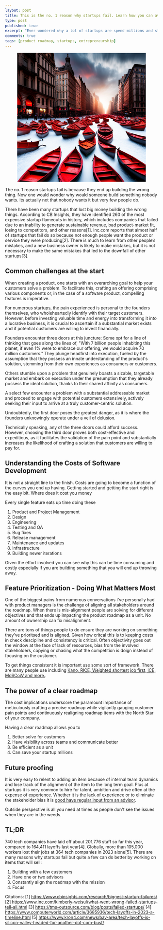```yaml
---
layout: post
title: This is the no. 1 reason why startups fail. Learn how you can avoid it.
type: post
published: true
excerpt: "Ever wondered why a lot of startups are spend millions and still end up with something their moms won't buy. It's not because they're jinxed or lack coffee supplies. Dive into this post to find out how you can avoid building crap that cost millions with no takers and instead create a service that real customers crave."
comments: true
tags: [product roadmap, startups, entrepreneurship]
---
```


<figure>
	<img src="../images/stranded-boats-road-skyscrapers.jpg">
</figure>

The no. 1 reason startups fail is because they end up building the wrong thing. Now one would wonder why would someone build something nobody wants. Its actually not that nobody wants it but very few people do. 

There have been many startups that lost big money building the wrong things. According to CB Insights, they have identified 260 of the most expensive startup flameouts in history, which includes companies that failed due to an inability to generate sustainable revenue, bad product-market fit, losing to competitors, and other reasons[1]. Inc.com reports that almost half of startups that fail do so because not enough people want the product or service they were producing[2]. There is much to learn from other people’s mistakes, and a new business owner is likely to make mistakes, but it is not necessary to make the same mistakes that led to the downfall of other startups[3]. 

## Common challenges at the start

When creating a product, one starts with an overarching goal to help your customers solve a problem. To facilitate this, crafting an offering comprising various components or, in the case of a software product, compelling features is imperative.

For numerous startups, the pain experienced is personal to the founders themselves, who wholeheartedly identify with their target customers. However, before investing valuable time and energy into transforming it into a lucrative business, it is crucial to ascertain if a substantial market exists and if potential customers are willing to invest financially.

Founders encounter three doors at this juncture:
Some opt for a line of thinking that goes along the lines of, "With 7 billion people inhabiting this planet, if even 1% were to embrace our offering, we would acquire 70 million customers." They plunge headfirst into execution, fueled by the assumption that they possess an innate understanding of the product's solution, stemming from their own experiences as consumers or customers.

Others stumble upon a problem that genuinely boasts a sizable, targetable market and embark on execution under the presumption that they already possess the ideal solution, thanks to their shared affinity as consumers.

A select few encounter a problem with a substantial addressable market and proceed to engage with potential customers extensively, actively seeking their input to arrive at a truly customer-centric solution.

Undoubtedly, the first door poses the greatest danger, as it is where the founders unknowingly operate under a veil of delusion.

Technically speaking, any of the three doors could afford success. However, choosing the third door proves both cost-effective and expeditious, as it facilitates the validation of the pain point and substantially increases the likelihood of crafting a solution that customers are willing to pay for.

## Understanding the Costs of Software Development 

It is not a straight line to the finish. Costs are going to become a function of the curves you end up having. Getting started and getting the start right is the easy bit. Where does it cost you money 

Every single feature eats up time doing these
1. Product and Project Management
2. Design
3. Engineering
4. Testing and QA
5. Bug fixes
6. Release management
7. Maintenance and updates
8. Infrastructure
9. Building newer iterations

Given the effort involved you can see why this can be time consuming and costly especially if you are building something that you will end up throwing away. 

## Feature Prioritization - Doing What Matters Most

One of the biggest pains from numerous conversations I've personally had with product managers is the challenge of aligning all stakeholders around the roadmap. When there is mis-alignment people are solving for different objectives and that ends up impacting the product roadmap as a unit. No amount of ownership can fix misalignment.  

There are tons of things people to do ensure they are working on something they've prioritsed and is aligned. Given how critcal this is to keeping costs in check descipline and consistency is critical. Often objectivity goes out the window at the face of lack of resources, bias from the involved stakeholders, copying or chasing what the competition is doign instead of focusing on the customer.

To get things consistent it is important use some sort of framework. There are many people use including [Kano, RICE, Weighted shortest job first, ICE, MoSCoW and more.](https://theproductmanager.com/topics/feature-prioritization/). 

## The power of a clear roadmap

The cost implications underscore the paramount importance of meticulously crafting a precise roadmap while vigilantly gauging customer pain points and continuously realigning roadmap items with the North Star of your company.

Having a clear roadmap allows you to 
1. Better solve for customers
2. Have visibility across teams and communicate better
3. Be efficient as a unit
4. Can save your startup millions

## Future proofing 

It is very easy to relent to adding an item because of internal team dynamics and lose track of the alignment of the item to the long term goal. Plus at startups it is very common to hire for talent, ambition and drive often at the expense of experience. Whether it is the lack of experience or to eliminate the stakeholder bias it is [good have regular input from an advisor](https://hunterwalk.medium.com/using-startup-advisors-to-help-your-new-hires-can-be-the-difference-between-their-success-or-2ce998f04c48). 

Outside perspective is all you need at times as people don't see the issues when they are in the weeds. 

## TL;DR
740 tech companies have laid off about 201,776 staff so far this year, compared to 164,411 layoffs last year[4]. Globally, more than 105,000 workers lost their jobs at 364 tech companies in 2023 alone[5]. There are many reasons why startups fail but quite a few can do better by working on items that will sell: 
1. Building with a few customers
2. Have one or two advisors
3. Constantly align the roadmap with the mission
4. Focus


Citations:
[1] https://www.cbinsights.com/research/biggest-startup-failures/
[2] https://www.inc.com/kimberly-weisul/what-went-wrong-failed-startups-tell-all.html
[3] https://tms-outsource.com/blog/posts/failed-startups/
[4] https://www.computerworld.com/article/3685936/tech-layoffs-in-2023-a-timeline.html
[5] https://www.kron4.com/news/bay-area/tech-layoffs-is-silicon-valley-headed-for-another-dot-com-bust/